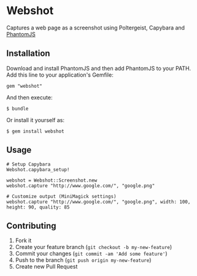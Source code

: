 # Webshot

Captures a web page as a screenshot using Poltergeist, Capybara and [PhantomJS](http://phantomjs.org/)

## Installation

Download and install PhantomJS and then add PhantomJS to
your PATH. Add this line to your application's Gemfile:

    gem "webshot"

And then execute:

    $ bundle

Or install it yourself as:

    $ gem install webshot

## Usage

    # Setup Capybara
    Webshot.capybara_setup!

    webshot = Webshot::Screenshot.new
    webshot.capture "http://www.google.com/", "google.png"

    # Customize output (MiniMagick settings)
    webshot.capture "http://www.google.com/", "google.png", width: 100, height: 90, quality: 85

## Contributing

1. Fork it
2. Create your feature branch (`git checkout -b my-new-feature`)
3. Commit your changes (`git commit -am 'Add some feature'`)
4. Push to the branch (`git push origin my-new-feature`)
5. Create new Pull Request
